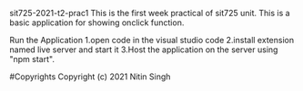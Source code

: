 sit725-2021-t2-prac1
This is the first week practical of sit725 unit. This is a basic application for showing onclick function.

Run the Application
1.open code in the visual studio code 
2.install extension named live server and start it 
3.Host the application on the server using "npm start".

#Copyrights Copyright (c) 2021 Nitin Singh